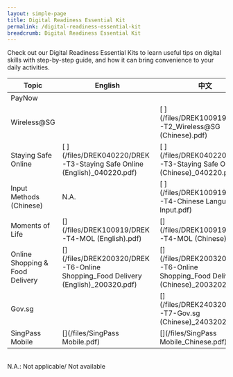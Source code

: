 ```yaml
---
layout: simple-page
title: Digital Readiness Essential Kit
permalink: /digital-readiness-essential-kit
breadcrumb: Digital Readiness Essential Kit
---
```


Check out our Digital Readiness Essential Kits to learn useful tips on digital skills with step-by-step guide, and how it can bring convenience to your daily activities.

| Topic | English | 中文 | Melayu | தமிழ் |
| -- | -- | -- | -- | -- |
| PayNow | [ ](/files/PayNow/11154_DREK-T1-PAYNow_English.pdf) | [ ](/files/PayNow/11154A_DREK-T1-PAYNow_Chinese.pdf) | [ ](/files/PayNow/11154_DREK-T1-PAYNow_Malay.pdf) | [ ](/files/PayNow/11154_DREK-T1-PAYNow_Tamil.pdf)|
| Wireless@SG | [ ](/files/DREK010720/Tipsheet-Wireless%40SGx_010720.pdf) | [ ](/files/DREK100919/DREK-T2_Wireless@SG (Chinese).pdf) | [ ](/files/DREK100919/DREK-T2_Wireless@SG (Malay).pdf) | [ ](/files/DREK101219/DREK-T2-Wireless@SG (Tamil)_101219.pdf) |
| Staying Safe Online | [ ](/files/DREK040220/DREK-T3-Staying Safe Online (English)_040220.pdf) | [ ](/files/DREK040220/DREK-T3-Staying Safe Online (Chinese)_040220.pdf) | [ ](/files/DREK200320/DREK-T3-Staying Safe Online (Malay)_200320.pdf) | [ ](/files/DREK240320/DREK-T3-Staying Safe Online (Tamil)_240320.pdf) |
| Input Methods (Chinese) | N.A. |  [ ](/files/DREK100919/DREK-T4-Chinese Language Input.pdf) |  N.A. |  N.A. |
| Moments of Life | [](/files/DREK100919/DREK-T4-MOL (English).pdf) | [](/files/DREK100919/DREK-T4-MOL (Chinese).pdf) | [](/files/DREK100919/DREK-T4-MOL (Malay).pdf) | [](/files/DREK100919/DREK-T4-MOL (Tamil).pdf) |
| Online Shopping & Food Delivery | [](/files/DREK200320/DREK-T6-Online Shopping_Food Delivery (English)_200320.pdf) | [](/files/DREK200320/DREK-T6-Online Shopping_Food Delivery (Chinese)_20032020.pdf) | N.A. | N.A. |
| Gov.sg | [](/files/DREK010720/Tipsheet-Gov.sg_010720.pdf) | [](/files/DREK240320/DREK-T7-Gov.sg (Chinese)_24032020.pdf) | N.A. | N.A. |
| SingPass Mobile | [](/files/SingPass Mobile.pdf) | [](/files/SingPass Mobile_Chinese.pdf) | N.A. | N.A. |

<br>N.A.: Not applicable/ Not available

